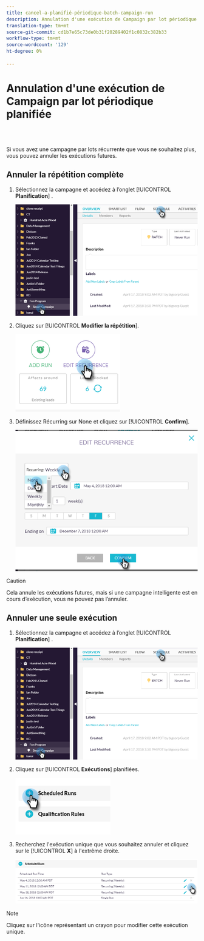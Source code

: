 ```yaml
---
title: cancel-a-planifié-périodique-batch-campaign-run
description: Annulation d'une exécution de Campaign par lot périodique planifiée
translation-type: tm+mt
source-git-commit: cd1b7e65c73de0b31f20289402f1c0832c382b33
workflow-type: tm+mt
source-wordcount: '129'
ht-degree: 0%

---
```



# Annulation d&#39;une exécution de Campaign par lot périodique planifiée

<br> 

Si vous avez une campagne par lots récurrente que vous ne souhaitez plus, vous pouvez annuler les exécutions futures.

## Annuler la répétition complète

1. Sélectionnez la campagne et accédez à l’onglet [!UICONTROL **Planification**] .

   ![Image un](/help/sky/assets/smart-campaigns/cancel-a-scheduled-recurring-batch-campaign-run/cancel-a-scheduled-recurring-batch-campaign-run-1.png)

1. Cliquez sur [!UICONTROL **Modifier la répétition**].

   ![Image 2](/help/sky/assets/smart-campaigns/cancel-a-scheduled-recurring-batch-campaign-run/cancel-a-scheduled-recurring-batch-campaign-run-2.png)

1. Définissez Récurring sur None et cliquez sur [!UICONTROL **Confirm**].

   ![Image trois](/help/sky/assets/smart-campaigns/cancel-a-scheduled-recurring-batch-campaign-run/cancel-a-scheduled-recurring-batch-campaign-run-3.png)

>[!CAUTION]
>
>Cela annule les exécutions futures, mais si une campagne intelligente est en cours d’exécution, vous ne pouvez pas l’annuler.

## Annuler une seule exécution

1. Sélectionnez la campagne et accédez à l’onglet [!UICONTROL **Planification**] .

   ![Image 4](/help/sky/assets/smart-campaigns/cancel-a-scheduled-recurring-batch-campaign-run/cancel-a-scheduled-recurring-batch-campaign-run-4.png)

1. Cliquez sur [!UICONTROL **Exécutions**] planifiées.

   ![Image 5](/help/sky/assets/smart-campaigns/cancel-a-scheduled-recurring-batch-campaign-run/cancel-a-scheduled-recurring-batch-campaign-run-5.png)

1. Recherchez l&#39;exécution unique que vous souhaitez annuler et cliquez sur le [!UICONTROL **X**] à l&#39;extrême droite.

   ![Image six](/help/sky/assets/smart-campaigns/cancel-a-scheduled-recurring-batch-campaign-run/cancel-a-scheduled-recurring-batch-campaign-run-6.png)

>[!NOTE]
>
>Cliquez sur l&#39;icône représentant un crayon pour modifier cette exécution unique.
